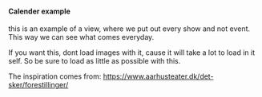 #### Calender example
this is an example of a view, where we put out every show and not event. 
This way we can see what comes everyday. 

If you want this, dont load images with it, cause it will take a lot to load in it self. 
So be sure to load as little as possible with this. 

The inspiration comes from:
https://www.aarhusteater.dk/det-sker/forestillinger/
